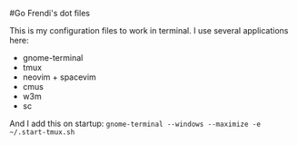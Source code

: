 #Go Frendi's dot files

This is my configuration files to work in terminal.
I use several applications here:

* gnome-terminal
* tmux
* neovim + spacevim
* cmus
* w3m
* sc

And I add this on startup: `gnome-terminal --windows --maximize -e ~/.start-tmux.sh`
